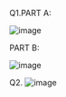Q1.PART A:

![image](https://github.com/user-attachments/assets/b1b63080-91b9-4f7c-b965-ab7ee0dc938e)

PART B:

![image](https://github.com/user-attachments/assets/689da73d-e2f4-4b9c-b621-58f7727e9314)

Q2.
![image](https://github.com/user-attachments/assets/f0ed9d4a-38af-4bbf-84d8-2a81bc1d5fcb)
